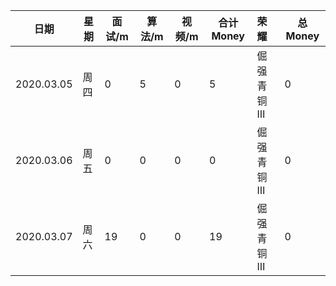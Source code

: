 | 日期       | 星期 | 面试/m | 算法/m | 视频/m | 合计 Money | 荣耀       | 总 Money |
| ---------- | ---- | ------ | ------ | ------ | ---------- | :--------- | -------- |
| 2020.03.05 | 周四 | 0      | 5      | 0      | 5          | 倔强青铜 Ⅲ | 0        |
| 2020.03.06 | 周五 | 0      | 0      | 0      | 0          | 倔强青铜 Ⅲ | 0        |
| 2020.03.07 | 周六 | 19     | 0      | 0      | 19         | 倔强青铜 Ⅲ | 0        |

